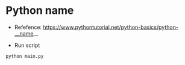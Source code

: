 # Python __name__

- Refefence: https://www.pythontutorial.net/python-basics/python-__name__

- Run script

```bash
python main.py
```
